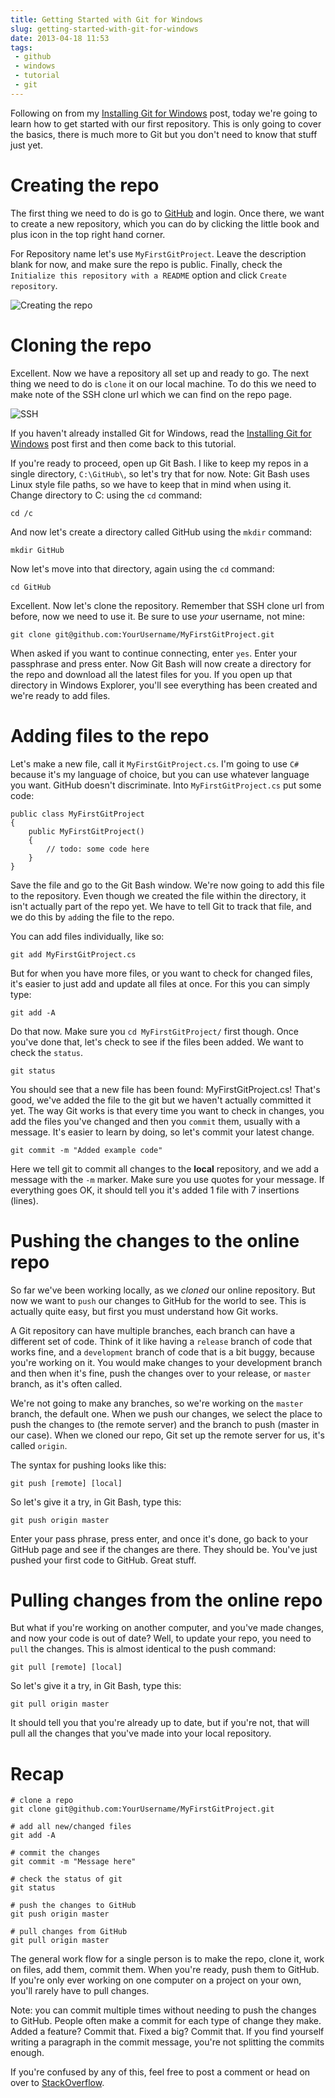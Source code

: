 ```yaml
---
title: Getting Started with Git for Windows
slug: getting-started-with-git-for-windows
date: 2013-04-18 11:53
tags: 
 - github
 - windows
 - tutorial
 - git
---
```

Following on from my [Installing Git for Windows](http://www.adamkdean.co.uk/blog/read/60/installing-git-for-windows) post, today we're going to learn how to get started with our first repository. This is only going to cover the basics, there is much more to Git but you don't need to know that stuff just yet.

# Creating the repo

The first thing we need to do is go to [GitHub](http://github.com/) and login. Once there, we want to create a new repository, which you can do by clicking the little book and plus icon in the top right hand corner. 

For Repository name let's use `MyFirstGitProject`. Leave the description blank for now, and make sure the repo is public. Finally, check the `Initialize this repository with a README` option and click `Create repository`.

![Creating the repo](http://i.imgur.com/375YdrZ.png)

# Cloning the repo

Excellent. Now we have a repository all set up and ready to go. The next thing we need to do is `clone` it on our local machine. To do this we need to make note of the SSH clone url which we can find on the repo page.

![SSH](http://i.imgur.com/NpDLs6v.png)

If you haven't already installed Git for Windows, read the [Installing Git for Windows](http://www.adamkdean.co.uk/blog/read/60/installing-git-for-windows) post first and then come back to this tutorial. 

If you're ready to proceed, open up Git Bash. I like to keep my repos in a single directory, `C:\GitHub\`, so let's try that for now. Note: Git Bash uses Linux style file paths, so we have to keep that in mind when using it. Change directory to C: using the `cd` command:

    cd /c

And now let's create a directory called GitHub using the `mkdir` command:

    mkdir GitHub

Now let's move into that directory, again using the `cd` command:

    cd GitHub

Excellent. Now let's clone the repository. Remember that SSH clone url from before, now we need to use it. Be sure to use *your* username, not mine:

    git clone git@github.com:YourUsername/MyFirstGitProject.git

When asked if you want to continue connecting, enter `yes`. Enter your passphrase and press enter. Now Git Bash will now create a directory for the repo and download all the latest files for you. If you open up that directory in Windows Explorer, you'll see everything has been created and we're ready to add files.

# Adding files to the repo

Let's make a new file, call it `MyFirstGitProject.cs`. I'm going to use `C#` because it's my language of choice, but you can use whatever language you want. GitHub doesn't discriminate. Into `MyFirstGitProject.cs` put some code:

    public class MyFirstGitProject
    {
		public MyFirstGitProject()
		{
			// todo: some code here
		}
    }

Save the file and go to the Git Bash window. We're now going to add this file to the repository. Even though we created the file within the directory, it isn't actually part of the repo yet. We have to tell Git to track that file, and we do this by `add`ing the file to the repo.

You can add files individually, like so:

    git add MyFirstGitProject.cs

But for when you have more files, or you want to check for changed files, it's easier to just add and update all files at once. For this you can simply type:

    git add -A

Do that now. Make sure you `cd MyFirstGitProject/` first though. Once you've done that, let's check to see if the files been added. We want to check the `status`.

    git status

You should see that a new file has been found: MyFirstGitProject.cs! That's good, we've added the file to the git but we haven't actually committed it yet. The way Git works is that every time you want to check in changes, you add the files you've changed and then you `commit` them, usually with a message. It's easier to learn by doing, so let's commit your latest change.

    git commit -m "Added example code"

Here we tell git to commit all changes to the **local** repository, and we add a message with the `-m` marker. Make sure you use quotes for your message. If everything goes OK, it should tell you it's added 1 file with 7 insertions (lines).

# Pushing the changes to the online repo

So far we've been working locally, as we *cloned* our online repository. But now we want to `push` our changes to GitHub for the world to see. This is actually quite easy, but first you must understand how Git works. 

A Git repository can have multiple branches, each branch can have a different set of code. Think of it like having a `release` branch of code that works fine, and a `development` branch of code that is a bit buggy, because you're working on it. You would make changes to your development branch and then when it's fine, push the changes over to your release, or `master` branch, as it's often called.

We're not going to make any branches, so we're working on the `master` branch, the default one. When we push our changes, we select the place to push the changes to (the remote server) and the branch to push (master in our case). When we cloned our repo, Git set up the remote server for us, it's called `origin`. 

The syntax for pushing looks like this:

    git push [remote] [local]

So let's give it a try, in Git Bash, type this:

    git push origin master

Enter your pass phrase, press enter, and once it's done, go back to your GitHub page and see if the changes are there. They should be. You've just pushed your first code to GitHub. Great stuff.

# Pulling changes from the online repo

But what if you're working on another computer, and you've made changes, and now your code is out of date? Well, to update your repo, you need to `pull` the changes. This is almost identical to the push command:

    git pull [remote] [local]

So let's give it a try, in Git Bash, type this:

    git pull origin master

It should tell you that you're already up to date, but if you're not, that will pull all the changes that you've made into your local repository.

# Recap

	# clone a repo
	git clone git@github.com:YourUsername/MyFirstGitProject.git

	# add all new/changed files
	git add -A

	# commit the changes
	git commit -m "Message here"

	# check the status of git
	git status

	# push the changes to GitHub
	git push origin master

	# pull changes from GitHub
	git pull origin master

The general work flow for a single person is to make the repo, clone it, work on files, add them, commit them. When you're ready, push them to GitHub. If you're only ever working on one computer on a project on your own, you'll rarely have to pull changes.

Note: you can commit multiple times without needing to push the changes to GitHub. People often make a commit for each type of change they make. Added a feature? Commit that. Fixed a big? Commit that. If you find yourself writing a paragraph in the commit message, you're not splitting the commits enough.

If you're confused by any of this, feel free to post a comment or head on over to [StackOverflow](http://www.stackoverflow.com/).